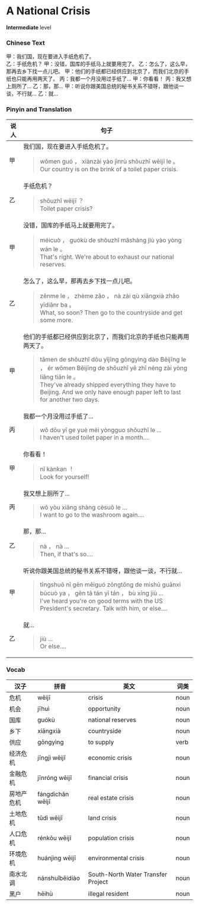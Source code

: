 # A National Crisis
**Intermediate** level
### Chinese Text
甲：我们国，现在要进入手纸危机了。<br />乙：手纸危机？
甲：没错，国库的手纸马上就要用完了。
乙：怎么了，这么早，那再去乡下找一点儿吧。
甲：他们的手纸都已经供应到北京了，而我们北京的手纸也只能再用两天了。
丙：我都一个月没用过手纸了...
甲：你看看！
丙：我又想上厕所了...
乙：那，那...
甲：听说你跟美国总统的秘书关系不错呀，跟他谈一谈，不行就...
乙：就...

### Pinyin and Translation
|说人|句子|
|----|----|
|甲|我们国，现在要进入手纸危机了。<blockquote>wǒmen guó ， xiànzài yào jìnrù shǒuzhǐ wēijī le 。<br />Our country is on the brink of a toilet paper crisis.</blockquote>|
|乙|手纸危机？<blockquote>shǒuzhǐ wēijī ？<br />Toilet paper crisis?</blockquote>|
|甲|没错，国库的手纸马上就要用完了。<blockquote>méicuò ， guókù de shǒuzhǐ mǎshàng jiù yào yòng wán le 。<br />That's right. We're about to exhaust our national reserves.</blockquote>|
|乙|怎么了，这么早，那再去乡下找一点儿吧。<blockquote>zěnme le ， zhème zǎo ， nà zài qù xiāngxià zhǎo yīdiǎnr ba 。<br />What, so soon? Then go to the countryside and get some more.</blockquote>|
|甲|他们的手纸都已经供应到北京了，而我们北京的手纸也只能再用两天了。<blockquote>tāmen de shǒuzhǐ dōu yǐjīng gōngyìng dào Běijīng le ， ér wǒmen Běijīng de shǒuzhǐ yě zhǐ néng zài yòng liǎng tiān le 。<br />They've already shipped everything they have to Beijing. And we only have enough paper left to last for another two days.</blockquote>|
|丙|我都一个月没用过手纸了...<blockquote>wǒ dōu yī ge yuè méi yòngguo shǒuzhǐ le ...<br />I haven't used toilet paper in a month....</blockquote>|
|甲|你看看！<blockquote>nǐ kànkan ！<br />Look for yourself!</blockquote>|
|丙|我又想上厕所了...<blockquote>wǒ yòu xiǎng shàng cèsuǒ le ...<br />I want to go to the washroom again....</blockquote>|
|乙|那，那...<blockquote>nà ， nà ...<br />Then, if that's so....</blockquote>|
|甲|听说你跟美国总统的秘书关系不错呀，跟他谈一谈，不行就...<blockquote>tīngshuō nǐ gēn měiguó zǒngtǒng de mìshū guānxi bùcuò ya ， gēn tā tán yī tán ， bù xíng jiù ...<br />I've heard you're on good terms with the US President's secretary. Talk with him, or else....</blockquote>|
|乙|就...<blockquote>jiù ...<br />Or else....</blockquote>|
### Vocab
|汉子|拼音|英文|词类|
|----|----|----|----|
|危机|wēijī|crisis|noun|
|机会|jīhuì|opportunity|noun|
|国库|guókù|national reserves|noun|
|乡下|xiāngxià|countryside|noun|
|供应|gōngyìng|to supply|verb|
|经济危机|jīngjì wēijī|economic crisis|noun|
|金融危机|jīnróng wēijī|financial crisis|noun|
|房地产危机|fángdìchǎn wēijī|real estate crisis|noun|
|土地危机|tǔdì wēijī|land crisis|noun|
|人口危机|rénkǒu wēijī|population crisis|noun|
|环境危机|huánjìng wēijī|environmental crisis|noun|
|南水北调|nánshuǐběidiào|South-North Water Transfer Project|noun|
|黑户|hēihù|illegal resident|noun|